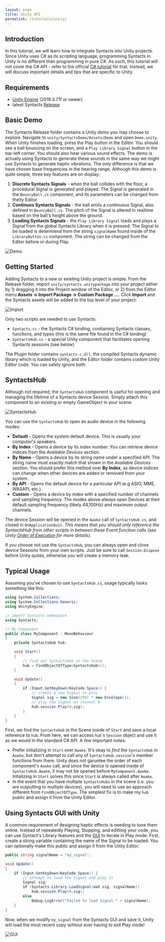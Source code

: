 ```yaml
---
layout: page
title: Unity API
permalink: /tutorials/unity/
---
```


## Introduction
In this tutorial, we will learn how to integrate Syntacts into Unity projects. Since Unity uses C# as its scripting language, programming Syntacts in Unity is no different than programming in pure C#. As such, this tutorial will not cover the C# API - refer to the official [C# tutorial](/tutorials/cs) for that. Instead, we will discuss important details and tips that are specific to Unity.

## Requirements

- [Unity Engine](https://unity.com/) (2019.3.7.1f or newer)
- latest Syntacts [Release](https://github.com/mahilab/Syntacts/releases)

## Basic Demo

The Syntacts Release folder contains a Unity demo you may choose to explore. Navigate to `unity/SyntactsDemo/Assets/Demo` and open `Demo.unity`. When Unity finishes loading, press the Play button in the Editor. You should see a ball bouncing on the screen, and a `Play Library Signal` button in the top-left corner. You should also hear various sound effects. The demo is actually using Syntacts to generate these sounds in the same way we might use Syntacts to generate haptic vibrations. The only difference is that we have chosen base frequencies in the hearing range. Although this demo is quite simple, three key features are on display:

1. **Discrete Syntacts Signals** - when the ball collides with the floor, a procedural Signal is generated and played. The Signal is generated in the  `BouncyBall.cs` component, and its parameters can be changed from theity Editor.  
2. **Continuos Syntacts Signals** - the ball emits a continuous Signal, also defined in `BouncyBall.cs`. The pitch of the Signal is altered in realtime based on the ball's height above the ground.
3. **Loading Syntacts Signals** - the `Play Library Signal` loads and plays a Signal from the global Syntacts Library when it is pressed. The Signal to be loaded is determiend from the string `signalName` found inside of the `LibraryButton.cs` component. The string can be changed from the Editor before or during Play.

![Demo](https://raw.githubusercontent.com/wiki/mahilab/Syntacts/images/tut-unity/ball.gif)

## Getting Started

Adding Syntacts to a new or existing Unity project is simple. From the Release folder, import `unity/syntacts.unitypackage` into your project either by 1) dragging it into the Project window of the Editor, or 2) from the Editor menu **Assets -> Import Package -> Custom Package ...**. Click **Import** and the Syntacts assets will be added to the top level of your project:

![Import](https://raw.githubusercontent.com/wiki/mahilab/Syntacts/images/tut-unity/import.png)

Only two scripts are needed to use Syntacts:

- `Syntacts.cs` - the Syntacts C# binding, contiaining Syntacts classes, functions, and types (this is the same file found in the C# binding)
- `SyntactsHub.cs` - a special Unity component that facilitates opening Syntacts sessions (see below)

The Plugin folder contains `syntacts-c.dll`, the compiled Syntacts dynamic library which is loaded by Unity, and the Editor folder contains custom Unity Editor code. You can safely ignore both.

## SyntactsHub

Although not required, the `SyntactsHub` component is useful for opening and managing the lifetime of a Syntacts device Session. Simply attach this component to an existing or empty GameObject in your scene:

![SyntactsHub](https://raw.githubusercontent.com/wiki/mahilab/Syntacts/images/tut-unity/hub1.png)

You can use the `SyntactsHub` to open an audio device in the following modes:

- **Default** - Opens the system default device. This is usually your computer's speakers.
- **By Index** - Opens a device by its index number. You can retrieve device indices from the *Available Devices* section.
- **By Name** - Opens a device by its string name under a specified API. The string name must exactly match that shown in the *Available Devices* section. You should prefer this method over **By Index**, as device indices can change when other devices are added or removed from your system.
- **By API** - Opens the default device for a particular API (e.g ASIO, MME, WASAPI, etc.).
- **Custom** - Opens a device by index with a specified number of channels and sampling frequency. The modes above always open Devices at their default sampling frequency (likely 44,100Hz) and maximum output channels.

The device Session will be opened in the `Awake` call of `SyntactsHub.cs`, and closed in `OnApplicationQuit`. *This means that you should only reference the SyntactsHub from other scripts in between these Event function calls (see Unity [Order of Execution](https://docs.unity3d.com/Manual/ExecutionOrder.html) for more details).*

If you choose not use the `SyntactsHub`, you can always open and close device Sessions from your own scripts. Just be sure to call `Session.Dispose` before Unity quites, otherwise you will create a memory leak. 

## Typical Usage

Assuming you've chosen to use `SyntactsHub.cs`, usage typically looks something like this:

```cs
using System.Collections;
using System.Collections.Generic;
using UnityEngine;

// import Syntacts namespace
using Syntacts; 

// My Component
public class MyComponent : MonoBehaviour
{
    private SyntactsHub hub;

    void Start()
    {
        // find our SyntactsHub in the Scene
        hub = FindObjectOfType<SyntactsHub>();
    }

    void Update()
    {
        if (Input.GetKeyDown(KeyCode.Space)) {
            // create a new Signal to play
            Signal sig = new Sine(250) * new Envelope(1);
            // play the Signal on channel 0
            hub.session.Play(0,sig);
        }
    }
}
```

First, we find the `SyntactsHub` in the Scene inside of `Start` and save a local reference to `hub`. From here, we can access `hub`'s `Session` object and use it as we would in the standard C# API. A few important notes:

- Prefer initializing in `Start` over `Awake`. It's okay to *find* the `SyntactsHub` in `Awake`, but don't attempt to call any of `SyntactsHub.session`'s member functions from there. Unity does not garuntee the order of each component's `Awake` call, and since the device is opened inside of `SyntactsHub.Awake`, it may not be opened before `MyComponent.Awake`. Intializing in `Start` solves this since `Start` is always called after `Awake`.
- In the event that you have multiple `SyntactsHubs` in the scene (i.e. you are outputting to multiple devices), you will need to use an approach different from `FindObjectOfType`. The simplest fix is to make my `hub` public and assign it from the Unity Editor.

## Using Syntacts GUI with Unity

A common requirement of designing haptic effects is needing to tune them online. Instead of repeatedly Playing, Stopping, and editting your code, you can use Syntact's Library features and the [GUI](/tutorials/gui.md) to iterate in Play mode. First, create a string variable containing the name of the Signal to be loaded. You can optionally make this public and assign it from the Unity Editor.

```cs
public string signalName = "my_signal";

void Update()
{
    if (Input.GetKeyDown(KeyCode.Space)) {
        // attempt to load the Signal and play it
        Signal sig;
        if (Syntacts.Library.LoadSignal(out sig, signalName))
            hub.session.Play(0,sig);
        else
            Debug.LogError("Failed to load Signal " + signalName);
    }
}
```

Now, when we modify `my_signal` from the Syntacts GUI and save it, Unity will load the most recent copy wihtout ever having to exit Play mode! 

![GUI](https://raw.githubusercontent.com/wiki/mahilab/Syntacts/images/tut-unity/gui_unity.png)
